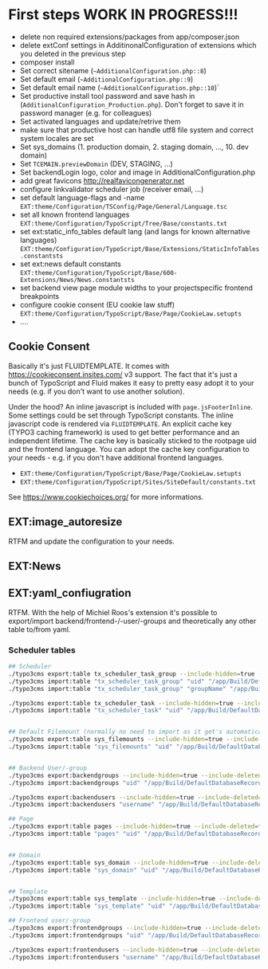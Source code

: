 # First steps WORK IN PROGRESS!!!

- delete non required extensions/packages from app/composer.json
- delete extConf settings in AdditinonalConfiguration of extensions which you deleted in the previous step
- composer install
- Set correct sitename (`~AdditionalConfiguration.php::8`)
- Set default email (`~AdditionalConfiguration.php::9`)
- Set default email name (`~AdditionalConfiguration.php::10`)`
- Set productive install tool password and save hash in (`AdditionalConfiguration_Production.php`). Don't forget to save it in password manager (e.g. for colleagues)
- Set activated languages and update/retrive them
- make sure that productive host can handle utf8 file system and correct system locales are set
- Set sys_domains (1. production domain, 2. staging domain, ..., 10. dev domain)
- Set `TCEMAIN.previewDomain` (DEV, STAGING, ...)
- Set backendLogin logo, color and image in AdditionalConfiguration.php
- add great favicons http://realfavicongenerator.net
- configure linkvalidator scheduler job (receiver email, ...)
- set default language-flags and -name `EXT:theme/Configuration/TSConfig/Page/General/Language.tsc`
- set all known frontend languages `EXT:theme/Configuration/TypoScript/Tree/Base/constants.txt`
- set ext:static_info_tables default lang (and langs for known alternative languages) `EXT:theme/Configuration/TypoScript/Base/Extensions/StaticInfoTables.constantsts`
- set ext:news default constants `EXT:theme/Configuration/TypoScript/Base/600-Extensions/News/News.constantsts`
- set backend view page module widths to your projectspecific frontend breakpoints
- configure cookie consent (EU cookie law stuff) `EXT:theme/Configuration/TypoScript/Base/Page/CookieLaw.setupts`
- ....

## Cookie Consent

Basically it's just FLUIDTEMPLATE. It comes with https://cookieconsent.insites.com/ v3 support. The fact that it's just a bunch of TypoScript and Fluid makes it easy to pretty easy adopt it to your needs (e.g. if you don't want to use another solution).

Under the hood? An inline javascript is included with `page.jsFooterInline`. Some settings could be set through TypoScript constants. The inline javascript code is rendered via `FLUIDTEMPLATE`. An explicit cache key (TYPO3 caching framework) is used to get better performance and an independent lifetime. The cache key is basically sticked to the rootpage uid and the frontend language. You can adopt the cache key configuration to your needs - e.g. if you don't have additional frontend languages.


- `EXT:theme/Configuration/TypoScript/Base/Page/CookieLaw.setupts`
- `EXT:theme/Configuration/TypoScript/Sites/SiteDefault/constants.txt`

See https://www.cookiechoices.org/ for more informations.

## EXT:image_autoresize

RTFM and update the configuration to your needs.

## EXT:News

## EXT:yaml_confiugration

RTFM. With the help of Michiel Roos's extension it's possible to export/import backend/frontend-/-user/-groups and theoretically
any other table to/from yaml.


### Scheduler tables
```bash
## Scheduler
./typo3cms export:table tx_scheduler_task_group --include-hidden=true --include-deleted=false --skip-columns=crdate,tstamp,cruser_id --file=/app/Build/DefaultDatabaseRecords/tx_scheduler_task_group.yml
./typo3cms import:table "tx_scheduler_task_group" "uid" "/app/Build/DefaultDatabaseRecords/tx_scheduler_task_group.yml"
./typo3cms import:table "tx_scheduler_task_group" "groupName" "/app/Build/DefaultDatabaseRecords/tx_scheduler_task_group.yml" # if https://github.com/MaxServ/t3ext-yaml-configuration/issues/19 is fixed

./typo3cms export:table tx_scheduler_task --include-hidden=true --include-deleted=true --skip-columns=crdate,lastexecution_time,lastexecution_failure,lastexecution_context --file=/app/Build/DefaultDatabaseRecords/tx_scheduler_task.yml
./typo3cms import:table "tx_scheduler_task" "uid" "/app/Build/DefaultDatabaseRecords/tx_scheduler_task.yml"


## Default Filemount (normally no need to import as it get's automatically created when installing TYPO3
./typo3cms export:table sys_filemounts --include-hidden=true --include-deleted=false --skip-columns=tstamp --file=/app/Build/DefaultDatabaseRecords/sys_filemounts.yml
./typo3cms import:table "sys_filemounts" "uid" "/app/Build/DefaultDatabaseRecords/sys_filemounts.yml"


## Backend User/-group
./typo3cms export:backendgroups --include-hidden=true --include-deleted=false --skip-columns=tstamp,crdate,cruser_id --file=/app/Build/DefaultDatabaseRecords/be_groups.yml
./typo3cms import:backendgroups "uid" "/app/Build/DefaultDatabaseRecords/be_groups.yml"

./typo3cms export:backendusers --include-hidden=true --include-deleted=false --skip-columns=uid,tstamp,crdate,cruser_id,lastlogin,tx_news_categorymounts,lfeditor_change_editing_modes,tx_besecurepw_lastpwchange --file=/app/Build/DefaultDatabaseRecords/be_users.yml
./typo3cms import:backendusers "username" "/app/Build/DefaultDatabaseRecords/be_users.yml"

## Page
./typo3cms export:table pages --include-hidden=true --include-deleted=false --skip-columns=tstamp,crdate,cruser_id,SYS_LASTCHANGED --file=/app/Build/DefaultDatabaseRecords/pages.yml
./typo3cms import:table "pages" "uid" "/app/Build/DefaultDatabaseRecords/pages.yml"


## Domain
./typo3cms export:table sys_domain --include-hidden=true --include-deleted=false --skip-columns=tstamp,crdate,cruser_id --file=/app/Build/DefaultDatabaseRecords/sys_domain.yml
./typo3cms import:table "sys_domain" "uid" "/app/Build/DefaultDatabaseRecords/sys_domain.yml"


## Template
./typo3cms export:table sys_template --include-hidden=true --include-deleted=false --skip-columns=tstamp,crdate,cruser_id --file=/app/Build/DefaultDatabaseRecords/sys_template.yml
./typo3cms import:table "sys_template" "uid" "/app/Build/DefaultDatabaseRecords/sys_template.yml"

## Frontend user/-group
./typo3cms export:frontendgroups --include-hidden=true --include-deleted=false --skip-columns=tstamp,crdate,cruser_id --file=/app/Build/DefaultDatabaseRecords/fe_groups.yml
./typo3cms import:frontendgroups "uid" "/app/Build/DefaultDatabaseRecords/fe_groups.yml"

./typo3cms export:frontendusers --include-hidden=true --include-deleted=false --skip-columns=uid,tstamp,crdate,cruser_id,lastlogin --file=/app/Build/DefaultDatabaseRecords/fe_users.yml
./typo3cms import:frontendusers "username" "/app/Build/DefaultDatabaseRecords/fe_users.yml"
```
